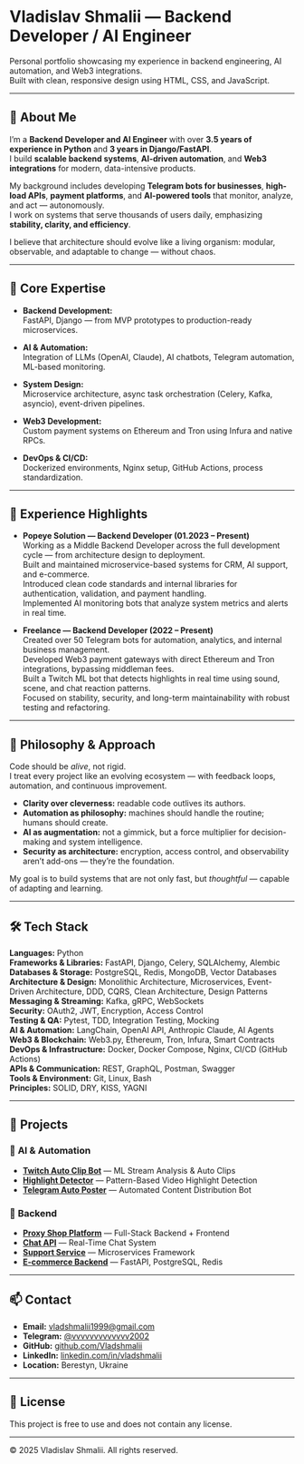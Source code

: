 # **Vladislav Shmalii — Backend Developer / AI Engineer**

Personal portfolio showcasing my experience in backend engineering, AI automation, and Web3 integrations.  
Built with clean, responsive design using HTML, CSS, and JavaScript.

---

## 🚀 **About Me**

I’m a **Backend Developer and AI Engineer** with over **3.5 years of experience in Python** and **3 years in Django/FastAPI**.  
I build **scalable backend systems**, **AI-driven automation**, and **Web3 integrations** for modern, data-intensive products.

My background includes developing **Telegram bots for businesses**, **high-load APIs**, **payment platforms**, and **AI-powered tools** that monitor, analyze, and act — autonomously.  
I work on systems that serve thousands of users daily, emphasizing **stability, clarity, and efficiency**.

I believe that architecture should evolve like a living organism: modular, observable, and adaptable to change — without chaos.

---

## 🧠 **Core Expertise**

- **Backend Development:**  
  FastAPI, Django — from MVP prototypes to production-ready microservices.

- **AI & Automation:**  
  Integration of LLMs (OpenAI, Claude), AI chatbots, Telegram automation, ML-based monitoring.

- **System Design:**  
  Microservice architecture, async task orchestration (Celery, Kafka, asyncio), event-driven pipelines.

- **Web3 Development:**  
  Custom payment systems on Ethereum and Tron using Infura and native RPCs.

- **DevOps & CI/CD:**  
  Dockerized environments, Nginx setup, GitHub Actions, process standardization.

---

## 🧩 **Experience Highlights**

- **Popeye Solution — Backend Developer (01.2023 – Present)**  
  Working as a Middle Backend Developer across the full development cycle — from architecture design to deployment.  
  Built and maintained microservice-based systems for CRM, AI support, and e-commerce.  
  Introduced clean code standards and internal libraries for authentication, validation, and payment handling.  
  Implemented AI monitoring bots that analyze system metrics and alerts in real time.

- **Freelance — Backend Developer (2022 – Present)**  
  Created over 50 Telegram bots for automation, analytics, and internal business management.  
  Developed Web3 payment gateways with direct Ethereum and Tron integrations, bypassing middleman fees.  
  Built a Twitch ML bot that detects highlights in real time using sound, scene, and chat reaction patterns.  
  Focused on stability, security, and long-term maintainability with robust testing and refactoring.

---

## 🧠 **Philosophy & Approach**

Code should be *alive*, not rigid.  
I treat every project like an evolving ecosystem — with feedback loops, automation, and continuous improvement.

- **Clarity over cleverness:** readable code outlives its authors.
- **Automation as philosophy:** machines should handle the routine; humans should create.
- **AI as augmentation:** not a gimmick, but a force multiplier for decision-making and system intelligence.
- **Security as architecture:** encryption, access control, and observability aren’t add-ons — they’re the foundation.

My goal is to build systems that are not only fast, but *thoughtful* — capable of adapting and learning.

---

## 🛠️ **Tech Stack**

**Languages:** Python  
**Frameworks & Libraries:** FastAPI, Django, Celery, SQLAlchemy, Alembic  
**Databases & Storage:** PostgreSQL, Redis, MongoDB, Vector Databases  
**Architecture & Design:** Monolithic Architecture, Microservices, Event-Driven Architecture, DDD, CQRS, Clean Architecture, Design Patterns  
**Messaging & Streaming:** Kafka, gRPC, WebSockets  
**Security:** OAuth2, JWT, Encryption, Access Control  
**Testing & QA:** Pytest, TDD, Integration Testing, Mocking  
**AI & Automation:** LangChain, OpenAI API, Anthropic Claude, AI Agents  
**Web3 & Blockchain:** Web3.py, Ethereum, Tron, Infura, Smart Contracts  
**DevOps & Infrastructure:** Docker, Docker Compose, Nginx, CI/CD (GitHub Actions)  
**APIs & Communication:** REST, GraphQL, Postman, Swagger  
**Tools & Environment:** Git, Linux, Bash  
**Principles:** SOLID, DRY, KISS, YAGNI


---

## 🧰 **Projects**

### 🔹 **AI & Automation**
- [**Twitch Auto Clip Bot**](https://github.com/Vladshmalii/twitch-auto-clip-bot) — ML Stream Analysis & Auto Clips
- [**Highlight Detector**](https://github.com/Vladshmalii/highlight-detector) — Pattern-Based Video Highlight Detection
- [**Telegram Auto Poster**](https://github.com/Vladshmalii/tg_auto_poster) — Automated Content Distribution Bot

### 🔹 **Backend**
- [**Proxy Shop Platform**](https://github.com/Vladshmalii/proxy-backend) — Full-Stack Backend + Frontend
- [**Chat API**](https://github.com/Vladshmalii/chat_api) — Real-Time Chat System
- [**Support Service**](https://github.com/Vladshmalii/testing_support_service) — Microservices Framework
- [**E-commerce Backend**](https://github.com/Vladshmalii/shop_backend) — FastAPI, PostgreSQL, Redis

---

## 📫 **Contact**

- **Email:** [vladshmalii1999@gmail.com](mailto:vladshmalii1999@gmail.com)
- **Telegram:** [@vvvvvvvvvvvvv2002](https://t.me/vvvvvvvvvvvvv2002)
- **GitHub:** [github.com/Vladshmalii](https://github.com/Vladshmalii)
- **LinkedIn:** [linkedin.com/in/vladshmalii](https://www.linkedin.com/in/vladshmalii)
- **Location:** Berestyn, Ukraine

---

## 📜 **License**

This project is free to use and does not contain any license.

---

© 2025 Vladislav Shmalii. All rights reserved.
